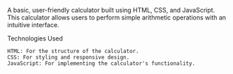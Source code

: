 A basic, user-friendly calculator built using HTML, CSS, and JavaScript. This calculator allows users to perform simple arithmetic operations with an intuitive interface.

Technologies Used

    HTML: For the structure of the calculator.
    CSS: For styling and responsive design.
    JavaScript: For implementing the calculator's functionality.
